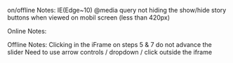 on/offline Notes:
IE(Edge~10) @media query not hiding the show/hide story buttons when viewed on mobil screen (less than 420px)

Online Notes:


Offline Notes:
Clicking in the iFrame on steps 5 & 7 do not advance the slider
Need to use arrow controls / dropdown / click outside the iframe

